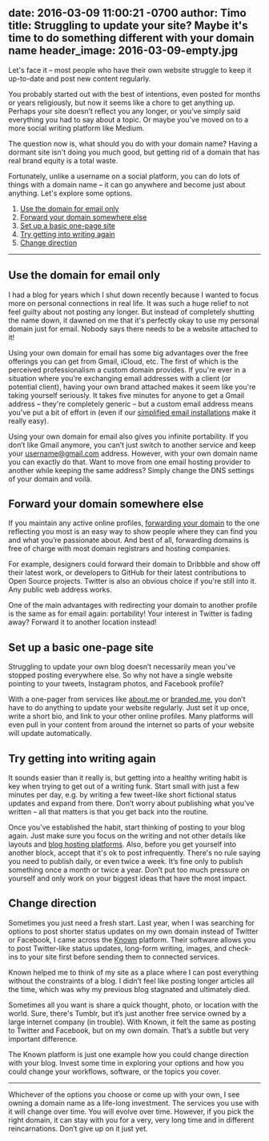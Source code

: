date: 2016-03-09 11:00:21 -0700
author: Timo
title: Struggling to update your site? Maybe it's time to do something different with your domain name
header_image: 2016-03-09-empty.jpg
----

<!-- excerpt -->

Let's face it – most people who have their own website struggle to keep it up-to-date and post new content regularly.

You probably started out with the best of intentions, even posted for months or years religiously, but now it seems like a chore to get anything up. Perhaps your site doesn’t reflect you any longer, or you've simply said everything you had to say about a topic. Or maybe you've moved on to a more social writing platform like Medium.

The question now is, what should you do with your domain name? Having a dormant site isn't doing you much good, but getting rid of a domain that has real brand equity is a total waste. 

Fortunately, unlike a username on a social platform, you can do lots of things with a domain name – it can go anywhere and become just about anything. Let's explore some options.

<!-- /excerpt -->

1. [Use the domain for email only](#section-1)
2. [Forward your domain somewhere else](#section-2)
3. [Set up a basic one-page site](#section-3)
4. [Try getting into writing again](#section-4)
5. [Change direction](#section-5)

***

<h2 id="section-1">Use the domain for email only</h2>

I had a blog for years which I shut down recently because I wanted to focus more on personal connections in real life. It was such a huge relief to not feel guilty about not posting any longer. But instead of completely shutting the name down, it dawned on me that it's perfectly okay to use my personal domain just for email. Nobody says there needs to be a website attached to it!

Using your own domain for email has some big advantages over the free offerings you can get from Gmail, iCloud, etc. The first of which is the perceived professionalism a custom domain provides. If you're ever in a situation where you're exchanging email addresses with a client (or potential client), having your own brand attached makes it seem like you're taking yourself seriously. It takes five minutes for anyone to get a Gmail address – they're completely generic – but a custom email address means you've put a bit of effort in (even if our [simplified email installations](https://iwantmyname.com/services/email-hosting/) make it really easy).

Using your own domain for email also gives you infinite portability. If you don’t like Gmail anymore, you can’t just switch to another service and keep your username@gmail.com address. However, with your own domain name you can exactly do that. Want to move from one email hosting provider to another while keeping the same address? Simply change the DNS settings of your domain and voilà.

<h2 id="section-2">Forward your domain somewhere else</h2>

If you maintain any active online profiles, [forwarding your domain](https://help.iwantmyname.com/customer/en/portal/articles/1418597-how-do-i-set-up-domain-forwarding-) to the one reflecting you most is an easy way to show people where they can find you and what you’re passionate about. And best of all, forwarding domains is free of charge with most domain registrars and hosting companies.

For example, designers could forward their domain to Dribbble and show off their latest work, or developers to GitHub for their latest contributions to Open Source projects. Twitter is also an obvious choice if you're still into it. Any public web address works.

One of the main advantages with redirecting your domain to another profile is the same as for email again: portability! Your interest in Twitter is fading away? Forward it to another location instead!

<h2 id="section-3">Set up a basic one-page site</h2>

Struggling to update your own blog doesn’t necessarily mean you've stopped posting everywhere else. So why not have a single website pointing to your tweets, Instagram photos, and Facebook profile?

With a one-pager from services like [about.me](https://about.me) or [branded.me](https://branded.me), you don’t have to do anything to update your website regularly. Just set it up once, write a short bio, and link to your other online profiles. Many platforms will even pull in your content from around the internet so parts of your website will update automatically. 

<h2 id="section-4">Try getting into writing again</h2>

It sounds easier than it really is, but getting into a healthy writing habit is key when trying to get out of a writing funk. Start small with just a few minutes per day, e.g. by writing a few tweet-like short fictional status updates and expand from there. Don’t worry about publishing what you’ve written – all that matters is that you get back into the routine.

Once you’ve established the habit, start thinking of posting to your blog again. Just make sure you focus on the writing and not other details like layouts and [blog hosting platforms](https://iwantmyname.com/services/blog-hosting). Also, before you get yourself into another block, accept that it's ok to post infrequently. There's no rule saying you need to publish daily, or even twice a week. It’s fine only to publish something once a month or twice a year. Don’t put too much pressure on yourself and only work on your biggest ideas that have the most impact.

<h2 id="section-5">Change direction</h2>

Sometimes you just need a fresh start. Last year, when I was searching for options to post shorter status updates on my own domain instead of Twitter or Facebook, I came across the [Known](https://withknown.com) platform. Their software allows you to post Twitter-like status updates, long-form writing, images, and check-ins to your site first before sending them to connected services.

Known helped me to think of my site as a place where I can post everything without the constraints of a blog. I didn’t feel like posting longer articles all the time, which was why my previous blog stagnated and ultimately died.

Sometimes all you want is share a quick thought, photo, or location with the world. Sure, there's Tumblr, but it’s just another free service owned by a large internet company (in trouble). With Known, it felt the same as posting to Twitter and Facebook, but on my own domain. That’s a subtle but very important difference.

The Known platform is just one example how you could change direction with your blog. Invest some time in exploring your options and how you could change your workflows, software, or the topics you cover.

---

Whichever of the options you choose or come up with your own, I see owning a domain name as a life-long investment. The services you use with it will change over time. You will evolve over time. However, if you pick the right domain, it can stay with you for a very, very long time and in different reincarnations. Don’t give up on it just yet.